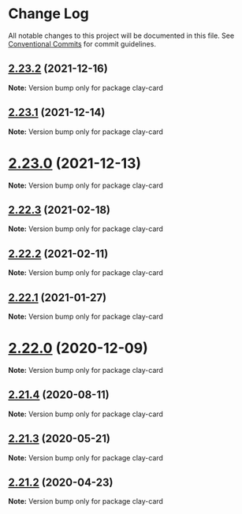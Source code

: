 # Change Log

All notable changes to this project will be documented in this file.
See [Conventional Commits](https://conventionalcommits.org) for commit guidelines.

## [2.23.2](https://github.com/liferay/clay/compare/v2.23.1...v2.23.2) (2021-12-16)

**Note:** Version bump only for package clay-card





## [2.23.1](https://github.com/liferay/clay/tree/master/packages/clay-card/compare/v2.23.0...v2.23.1) (2021-12-14)

**Note:** Version bump only for package clay-card





# [2.23.0](https://github.com/liferay/clay/tree/master/packages/clay-card/compare/v2.22.4...v2.23.0) (2021-12-13)

**Note:** Version bump only for package clay-card





## [2.22.3](https://github.com/liferay/clay/tree/master/packages/clay-card/compare/v2.22.2...v2.22.3) (2021-02-18)

**Note:** Version bump only for package clay-card





## [2.22.2](https://github.com/liferay/clay/tree/master/packages/clay-card/compare/v2.22.1...v2.22.2) (2021-02-11)

**Note:** Version bump only for package clay-card





## [2.22.1](https://github.com/liferay/clay/tree/master/packages/clay-card/compare/v2.22.0...v2.22.1) (2021-01-27)

**Note:** Version bump only for package clay-card





# [2.22.0](https://github.com/liferay/clay/tree/master/packages/clay-card/compare/v2.21.5...v2.22.0) (2020-12-09)

**Note:** Version bump only for package clay-card





## [2.21.4](https://github.com/liferay/clay/tree/master/packages/clay-card/compare/v2.21.3...v2.21.4) (2020-08-11)

**Note:** Version bump only for package clay-card





## [2.21.3](https://github.com/liferay/clay/tree/master/packages/clay-card/compare/v2.21.2...v2.21.3) (2020-05-21)

**Note:** Version bump only for package clay-card





## [2.21.2](https://github.com/liferay/clay/tree/master/packages/clay-card/compare/v2.21.1...v2.21.2) (2020-04-23)

**Note:** Version bump only for package clay-card
